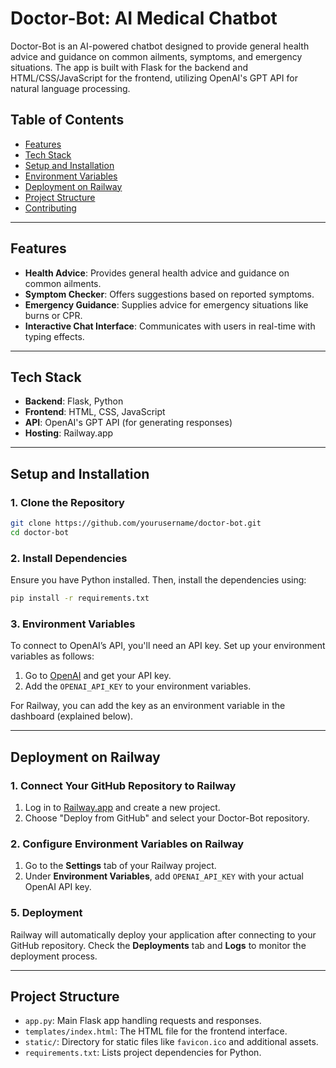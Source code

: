 # Doctor-Bot: AI Medical Chatbot

Doctor-Bot is an AI-powered chatbot designed to provide general health advice and guidance on common ailments, symptoms, and emergency situations. The app is built with Flask for the backend and HTML/CSS/JavaScript for the frontend, utilizing OpenAI's GPT API for natural language processing.

## Table of Contents
- [Features](#features)
- [Tech Stack](#tech-stack)
- [Setup and Installation](#setup-and-installation)
- [Environment Variables](#environment-variables)
- [Deployment on Railway](#deployment-on-railway)
- [Project Structure](#project-structure)
- [Contributing](#contributing)

---

## Features

- **Health Advice**: Provides general health advice and guidance on common ailments.
- **Symptom Checker**: Offers suggestions based on reported symptoms.
- **Emergency Guidance**: Supplies advice for emergency situations like burns or CPR.
- **Interactive Chat Interface**: Communicates with users in real-time with typing effects.

---

## Tech Stack

- **Backend**: Flask, Python
- **Frontend**: HTML, CSS, JavaScript
- **API**: OpenAI's GPT API (for generating responses)
- **Hosting**: Railway.app

---

## Setup and Installation

### 1. Clone the Repository

```bash
git clone https://github.com/yourusername/doctor-bot.git
cd doctor-bot
```

### 2. Install Dependencies

Ensure you have Python installed. Then, install the dependencies using:

```bash
pip install -r requirements.txt
```

### 3. Environment Variables

To connect to OpenAI’s API, you'll need an API key. Set up your environment variables as follows:

1. Go to [OpenAI](https://platform.openai.com/) and get your API key.
2. Add the `OPENAI_API_KEY` to your environment variables.

For Railway, you can add the key as an environment variable in the dashboard (explained below).

---

## Deployment on Railway

### 1. Connect Your GitHub Repository to Railway

1. Log in to [Railway.app](https://railway.app/) and create a new project.
2. Choose "Deploy from GitHub" and select your Doctor-Bot repository.

### 2. Configure Environment Variables on Railway

1. Go to the **Settings** tab of your Railway project.
2. Under **Environment Variables**, add `OPENAI_API_KEY` with your actual OpenAI API key.

### 5. Deployment

Railway will automatically deploy your application after connecting to your GitHub repository. Check the **Deployments** tab and **Logs** to monitor the deployment process.

---

## Project Structure

- `app.py`: Main Flask app handling requests and responses.
- `templates/index.html`: The HTML file for the frontend interface.
- `static/`: Directory for static files like `favicon.ico` and additional assets.
- `requirements.txt`: Lists project dependencies for Python.
